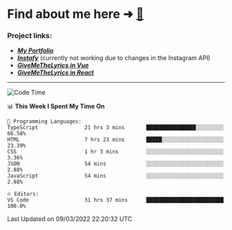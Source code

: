 # Find about me here ➜ [🧑](https://pauabella.dev)

### Project links:
- ***[My Portfolio](https://pauabella.dev)***
- ***[Instafy](https://instafy.me)*** (currently not working due to changes in the Instagram API)
- ***[GiveMeTheLyrics in Vue](https://lyrics.pauabella.dev)***
- ***[GiveMeTheLyrics in React](https://pauabella.dev/GiveMeTheLyrics)***

---
<!--START_SECTION:waka-->
![Code Time](http://img.shields.io/badge/Code%20Time-814%20hrs%208%20mins-blue)

📊 **This Week I Spent My Time On** 

```text
💬 Programming Languages: 
TypeScript               21 hrs 3 mins       ████████████████░░░░░░░░░   66.58% 
HTML                     7 hrs 23 mins       █████░░░░░░░░░░░░░░░░░░░░   23.39% 
CSS                      1 hr 3 mins         ░░░░░░░░░░░░░░░░░░░░░░░░░   3.36% 
JSON                     54 mins             ░░░░░░░░░░░░░░░░░░░░░░░░░   2.88% 
JavaScript               54 mins             ░░░░░░░░░░░░░░░░░░░░░░░░░   2.88%

🔥 Editors: 
VS Code                  31 hrs 37 mins      █████████████████████████   100.0%

```


 Last Updated on 09/03/2022 22:20:32 UTC
<!--END_SECTION:waka-->
